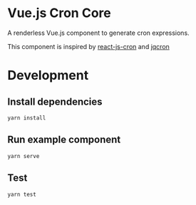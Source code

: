 # Vue.js Cron Core

A renderless Vue.js component to generate cron expressions.

This component is inspired by [react-js-cron](https://github.com/xrutayisire/react-js-cron) and [jqcron](https://github.com/arnapou/jqcron)

# Development

## Install dependencies
```
yarn install
```

## Run example component
```
yarn serve
```

## Test
```
yarn test
```